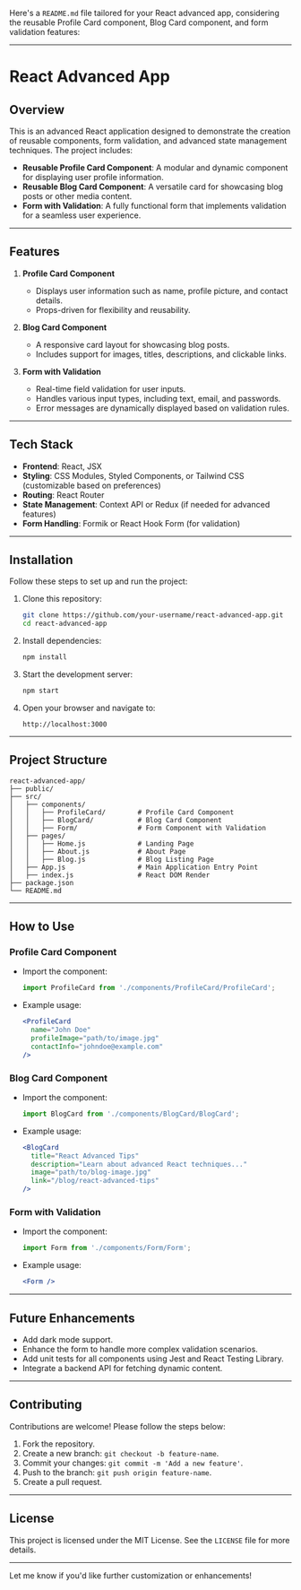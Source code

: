 Here's a `README.md` file tailored for your React advanced app, considering the reusable Profile Card component, Blog Card component, and form validation features:

---

# React Advanced App

## Overview

This is an advanced React application designed to demonstrate the creation of reusable components, form validation, and advanced state management techniques. The project includes:

- **Reusable Profile Card Component**: A modular and dynamic component for displaying user profile information.
- **Reusable Blog Card Component**: A versatile card for showcasing blog posts or other media content.
- **Form with Validation**: A fully functional form that implements validation for a seamless user experience.

---

## Features

1. **Profile Card Component**
   - Displays user information such as name, profile picture, and contact details.
   - Props-driven for flexibility and reusability.

2. **Blog Card Component**
   - A responsive card layout for showcasing blog posts.
   - Includes support for images, titles, descriptions, and clickable links.

3. **Form with Validation**
   - Real-time field validation for user inputs.
   - Handles various input types, including text, email, and passwords.
   - Error messages are dynamically displayed based on validation rules.

---

## Tech Stack

- **Frontend**: React, JSX
- **Styling**: CSS Modules, Styled Components, or Tailwind CSS (customizable based on preferences)
- **Routing**: React Router
- **State Management**: Context API or Redux (if needed for advanced features)
- **Form Handling**: Formik or React Hook Form (for validation)

---

## Installation

Follow these steps to set up and run the project:

1. Clone this repository:
   ```bash
   git clone https://github.com/your-username/react-advanced-app.git
   cd react-advanced-app
   ```

2. Install dependencies:
   ```bash
   npm install
   ```

3. Start the development server:
   ```bash
   npm start
   ```

4. Open your browser and navigate to:
   ```
   http://localhost:3000
   ```

---

## Project Structure

```plaintext
react-advanced-app/
├── public/
├── src/
│   ├── components/
│   │   ├── ProfileCard/        # Profile Card Component
│   │   ├── BlogCard/           # Blog Card Component
│   │   ├── Form/               # Form Component with Validation
│   ├── pages/
│   │   ├── Home.js             # Landing Page
│   │   ├── About.js            # About Page
│   │   ├── Blog.js             # Blog Listing Page
│   ├── App.js                  # Main Application Entry Point
│   ├── index.js                # React DOM Render
├── package.json
└── README.md
```

---

## How to Use

### Profile Card Component
- Import the component:
  ```jsx
  import ProfileCard from './components/ProfileCard/ProfileCard';
  ```
- Example usage:
  ```jsx
  <ProfileCard
    name="John Doe"
    profileImage="path/to/image.jpg"
    contactInfo="johndoe@example.com"
  />
  ```

### Blog Card Component
- Import the component:
  ```jsx
  import BlogCard from './components/BlogCard/BlogCard';
  ```
- Example usage:
  ```jsx
  <BlogCard
    title="React Advanced Tips"
    description="Learn about advanced React techniques..."
    image="path/to/blog-image.jpg"
    link="/blog/react-advanced-tips"
  />
  ```

### Form with Validation
- Import the component:
  ```jsx
  import Form from './components/Form/Form';
  ```
- Example usage:
  ```jsx
  <Form />
  ```

---

## Future Enhancements

- Add dark mode support.
- Enhance the form to handle more complex validation scenarios.
- Add unit tests for all components using Jest and React Testing Library.
- Integrate a backend API for fetching dynamic content.

---

## Contributing

Contributions are welcome! Please follow the steps below:

1. Fork the repository.
2. Create a new branch: `git checkout -b feature-name`.
3. Commit your changes: `git commit -m 'Add a new feature'`.
4. Push to the branch: `git push origin feature-name`.
5. Create a pull request.

---

## License

This project is licensed under the MIT License. See the `LICENSE` file for more details.

---

Let me know if you'd like further customization or enhancements!
